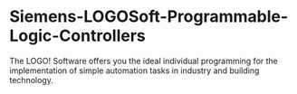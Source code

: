 # Siemens-LOGOSoft-Programmable-Logic-Controllers
The LOGO! Software offers you the ideal individual programming for the implementation of simple automation tasks in industry and building technology. 
